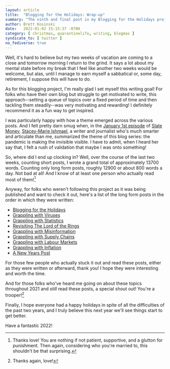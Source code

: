 ```yaml
---
layout: article
title:  "Blogging for the Holidays: Wrap-up"
summary: "The ninth and final post in my Blogging for the Holidays project. Just a little wrap-up post to tie a bow around the whole thing."
author: Brett Kosinski
date:   2022-01-02 15:15:37 -0700
category: [ christmas, quarantinelife, writing, blogmas ]
syndicate_to: [ twitter ]
no_fediverse: true
---
```


Well, it's hard to believe but my two weeks of vacation are coming to a close and tomorrow morning I return to the grind.  It says a lot about my mental state before my break that I feel like another two weeks would be welcome, but alas, until I manage to earn myself a sabbatical or, some day, retirement, I suppose this will have to do.

As for this blogging project, I'm really glad I set myself this writing goal!  For folks who have their own blog but struggle to get motivated to write, this approach--setting a queue of topics over a fixed period of time and then tackling them steadily--was very motivating and rewarding!  I definitely recommend it as a fun way to get inspired.

I was particularly happy with how a theme emerged across the various posts.  And I felt pretty darn smug when, in the [January 1st episode](https://slate.com/podcasts/slate-money/2022/01/one-to-two-years-in-review) of [Slate Money](https://slate.com/podcasts/slate-money), [Stacey-Marie Ishmael](https://twitter.com/s_m_i), a writer and journalist who's much smarter and articulate than me, summarized the theme of this blog series: the pandemic is making the invisible visible.  I have to admit, when I heard her say that, I felt a rush of validation that maybe I was onto something!

So, where did I end up clocking in?  Well, over the course of the last two weeks, counting short posts, I wrote a grand total of approximately 13700 words.  Counting only long form posts, roughly 12900 or about 800 words a day.  Not bad at all!  And I know of at least one person who actually read most of them![^1]

Anyway, for folks who weren't following this project as it was being published and want to check it out, here's a list of the long form posts in the order in which they were written:

* [Blogging for the Holidays](2021-12-18-blogging-for-the-holidays.md)
* [Grappling with Viruses](2021-12-19-grappling-with-viruses.md)
* [Grappling with Statistics](2021-12-20-grappling-with-statistics.md)
* [Revisiting The Lord of the Rings](2021-12-23-revisiting-lotr.md)
* [Grappling with Misinformation](2021-12-24-grappling-with-misinformation.md)
* [Grappling with Supply Chains](2021-12-26-grappling-with-supply-chains.md)
* [Grappling with Labour Markets](2021-12-27-grappling-with-labour-markets.md)
* [Grappling with Inflation](2021-12-30-grappling-with-inflation.md)
* [A New Years Post](2022-01-01-a-new-years-post.md)

For those few people who actually stuck it out and read these posts, either as they were written or afterward, thank you!  I hope they were interesting and worth the time.

And for those folks who've heard me going on about these topics throughout 2021 and *still* read these posts, a special shout out!  You're a trooper![^2]

Finally, I hope everyone had a happy holidays in spite of all the difficulties of the past two years, and I truly believe this next year we'll see things start to get better.

Have a fantastic 2022!

[^1]:  Thanks love!  You are nothing if not patient, supportive, and a glutton for punishment.  Then again, considering who you're married to, this shouldn't be that surprising.
[^2]:  Thanks again, love!

